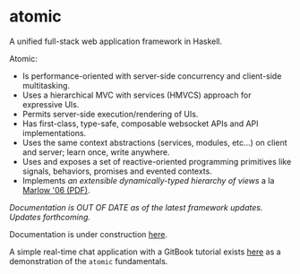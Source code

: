 # atomic
A unified full-stack web application framework in Haskell. 

Atomic:

* Is performance-oriented with server-side concurrency and client-side multitasking. 
* Uses a hierarchical MVC with services (HMVCS) approach for expressive UIs. 
* Permits server-side execution/rendering of UIs. 
* Has first-class, type-safe, composable websocket APIs and API implementations.
* Uses the same context abstractions (services, modules, etc...) on client and server; learn once, write anywhere.
* Uses and exposes a set of reactive-oriented programming primitives like signals, behaviors, promises and evented contexts.
* Implements *an extensible dynamically-typed hierarchy of views* a la [Marlow '06 (PDF)](http://simonmar.github.io/bib/papers/ext-exceptions.pdf).

*Documentation is OUT OF DATE as of the latest framework updates. Updates forthcoming.*

Documentation is under construction [here](https://grumply.gitbooks.io/atomic). 

A simple real-time chat application with a GitBook tutorial exists [here](https://github.com/grumply/atomic-chat) as a demonstration of the `atomic` fundamentals.
